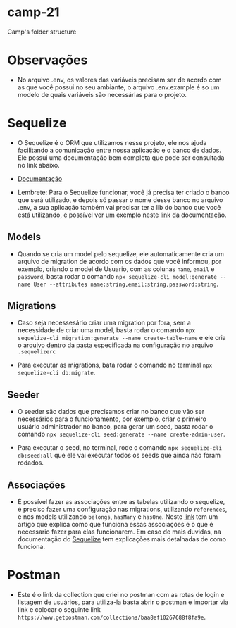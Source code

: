 # camp-21

Camp's folder structure

# Observações

- No arquivo .env, os valores das variáveis precisam ser de acordo com as que você possui no seu ambiante, o arquivo .env.example é so um modelo de quais variáveis são necessárias para o projeto.

# Sequelize

- O Sequelize é o ORM que utilizamos nesse projeto, ele nos ajuda facilitando a comunicação entre nossa aplicação e o banco de dados. Ele possui uma documentação bem completa que pode ser consultada no link abaixo.

- [Documentação](https://sequelize.org/master/)

- Lembrete: Para o Sequelize funcionar, você já precisa ter criado o banco que será utilizado, e depois só passar o nome desse banco no arquivo .env, a sua aplicação também vai precisar ter a lib do banco que você está utilizando, é possível ver um exemplo neste [link](https://sequelize.org/master/manual/getting-started.html) da documentação.

## Models

- Quando se cria um model pelo sequelize, ele automaticamente cria um arquivo de migration de acordo com os dados que você informou, por exemplo, criando o model de Usuario, com as colunas `name`, `email` e `password`, basta rodar o comando `npx sequelize-cli model:generate --name User --attributes name:string,email:string,password:string`.

## Migrations

- Caso seja necessesário criar uma migration por fora, sem a necessidade de criar uma model, basta rodar o comando `npx sequelize-cli migration:generate --name create-table-name` e ele cria o arquivo dentro da pasta especificada na configuração no arquivo `.sequelizerc`

- Para executar as migrations, bata rodar o comando no terminal `npx sequelize-cli db:migrate`.

## Seeder

- O seeder são dados que precisamos criar no banco que vão ser necessários para o funcionamento, por exemplo, criar o primeiro usuário administrador no banco, para gerar um seed, basta rodar o comando `npx sequelize-cli seed:generate --name create-admin-user`.

- Para executar o seed, no terminal, rode o comando `npx sequelize-cli db:seed:all` que ele vai executar todos os seeds que ainda não foram rodados.

## Associações

- É possível fazer as associações entre as tabelas utilizando o sequelize, é preciso fazer uma configuração nas migrations, utilizando `references`, e nos models utilizando `belongs`, `hasMany` e `hasOne`. Neste [link](https://medium.com/@andrewoons/how-to-define-sequelize-associations-using-migrations-de4333bf75a7) tem um artigo que explica como que funciona essas associações e o que é necessario fazer para elas funcionarem. Em caso de mais duvidas, na documentação do [Sequelize](https://sequelize.org/master/) tem explicações mais detalhadas de como funciona.

# Postman

- Este é o link da collection que criei no postman com as rotas de login e listagem de usuários, para utiliza-la basta abrir o postman e importar via link e colocar o seguinte link `https://www.getpostman.com/collections/baa8ef10267688f8fa9e`.
